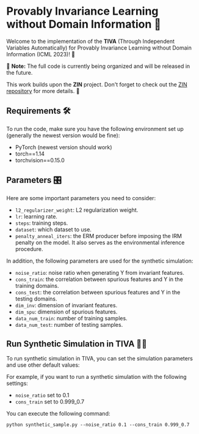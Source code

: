 # Provably Invariance Learning without Domain Information 🚀

Welcome to the implementation of the **TIVA** (Through Independent Variables Automatically) for Provably Invariance Learning without Domain Information (ICML 2023)! 🎉

📝 **Note:** The full code is currently being organized and will be released in the future.

This work builds upon the **ZIN** project. Don't forget to check out the [ZIN repository](https://github.com/linyongver/ZIN_official/tree/main) for more details. 👀

## Requirements 🛠️

To run the code, make sure you have the following environment set up (generally the newest version would be fine):

- PyTorch (newest version should work)
- torch==1.14
- torchvision==0.15.0

## Parameters 🎛️

Here are some important parameters you need to consider:

- `l2_regularizer_weight`: L2 regularization weight.
- `lr`: learning rate.
- `steps`: training steps.
- `dataset`: which dataset to use.
- `penalty_anneal_iters`: the ERM producer before imposing the IRM penalty on the model. It also serves as the environmental inference procedure.

In addition, the following parameters are used for the synthetic simulation:

- `noise_ratio`: noise ratio when generating Y from invariant features.
- `cons_train`: the correlation between spurious features and Y in the training domains.
- `cons_test`: the correlation between spurious features and Y in the testing domains.
- `dim_inv`: dimension of invariant features.
- `dim_spu`: dimension of spurious features.
- `data_num_train`: number of training samples.
- `data_num_test`: number of testing samples.

## Run Synthetic Simulation in TIVA 🏃‍♂️

To run synthetic simulation in TIVA, you can set the simulation parameters and use other default values:

For example, if you want to run a synthetic simulation with the following settings:
- `noise_ratio` set to 0.1
- `cons_train` set to 0.999_0.7

You can execute the following command:
```
python synthetic_sample.py --noise_ratio 0.1 --cons_train 0.999_0.7
```
